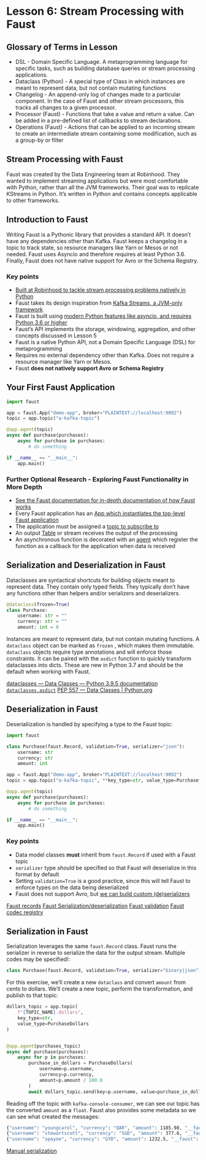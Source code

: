 # Lesson 6: Stream Processing with Faust
## Glossary of Terms in Lesson
* DSL - Domain Specific Language. A metaprogramming language for specific tasks, such as building database queries or stream processing applications.
* Dataclass (Python) - A special type of Class in which instances are meant to represent data, but not contain mutating functions
* Changelog - An append-only log of changes made to a particular component. In the case of Faust and other stream processors, this tracks all changes to a given processor.
* Processor (Faust) - Functions that take a value and return a value. Can be added in a pre-defined list of callbacks to stream declarations.
* Operations (Faust) - Actions that can be applied to an incoming stream to create an intermediate stream containing some modification, such as a group-by or filter

## Stream Processing with Faust
Faust was created by the Data Engineering team at Robinhood. They wanted to implement streaming applications but were most comfortable with Python, rather than all the JVM frameworks. Their goal was to replicate KStreams in Python. It’s written in Python and contains concepts applicable to other frameworks.
## Introduction to Faust
Writing Faust is a Pythonic library that provides a standard API. It doesn’t have any dependencies other than Kafka. Faust keeps a changelog in a topic to track state, so resource managers like Yarn or Mesos or not needed. Faust uses Asyncio and therefore requires at least Python 3.6. Finally, Faust does not have native support for Avro or the Schema Registry.

### Key points
*  [Built at Robinhood to tackle stream processing problems natively in Python](https://robinhood.engineering/faust-stream-processing-for-python-a66d3a51212d?gi=25dc91767251)
* Faust takes its design inspiration from  [Kafka Streams, a JVM-only framework](https://kafka.apache.org/documentation/streams/)
* Faust is built using  [modern Python features like asyncio, and requires Python 3.6 or higher](https://docs.python.org/3/library/asyncio.html)
* Faust’s API implements the storage, windowing, aggregation, and other concepts discussed in Lesson 5
* Faust is a native Python API, not a Domain Specific Language (DSL) for metaprogramming
* Requires no external dependency other than Kafka. Does not require a resource manager like Yarn or Mesos.
* Faust **does not natively support Avro or Schema Registry**

## Your First Faust Application
```python
import faust

app = faust.App("demo-app", broker="PLAINTEXT://localhost:9092")
topic = app.topic("a-kafka-topic")

@app.agent(topic)
async def purchase(purchases):
	async for purchase in purchases:
		# do something

if __name__ == "__main__":
	app.main()
```

### Further Optional Research - Exploring Faust Functionality in More Depth
*  [See the Faust documentation for in-depth documentation of how Faust works](https://faust.readthedocs.io/en/latest/introduction.html)
* Every Faust application has an  [App which instantiates the top-level Faust application](https://faust.readthedocs.io/en/latest/userguide/application.html#what-is-an-application)
* The application must be assigned a  [topic to subscribe to](https://faust.readthedocs.io/en/latest/userguide/application.html#app-topic-create-a-topic-description)
* An output  [Table](https://faust.readthedocs.io/en/latest/userguide/tables.html#id1)  or stream receives the output of the processing
* An asynchronous function is decorated with an  [agent](https://faust.readthedocs.io/en/latest/introduction.html#id6)  which register the function as a callback for the application when data is received

## Serialization and Deserialization in Faust
Dataclasses are syntactical shortcuts for building objects meant to represent data. They contain only typed fields. They typically don’t have any functions other than helpers and/or serializers and deserializers.

```python
@dataclass(frozen=True)
class Purchase:
	username: str = ""
	currency: str = ""
	amount: int = 0
```

Instances are meant to represent data, but not contain mutating functions. A `dataclass` object can be marked as `frozen` , which makes them immutable. `dataclass` objects require type annotations and will enforce those constraints. It can be paired with the `asdict` function to quickly transform dataclasses into dicts. These are new in Python 3.7 and should be the default when working with Faust.

[dataclasses — Data Classes — Python 3.9.5 documentation](https://docs.python.org/3/library/dataclasses.html#frozen-instances)
[`dataclasses.asdict`](https://docs.python.org/3/library/dataclasses.html#dataclasses.asdict)
[PEP 557 — Data Classes | Python.org](https://www.python.org/dev/peps/pep-0557/)

## Deserialization in Faust
Deserialiization is handled by specifying a type to the Faust topic:
```python
import faust

class Purchase(faust.Record, validation=True, serializer="json"):
	username: str
	currency: str
	amount: int

app = faust.App("demo-app", broker="PLAINTEXT://localhost:9092")
topic = app.topic("a-kafka-topic", **key_type=str, value_type=Purchase**)

@app.agent(topic)
async def purchase(purchases):
	async for purchase in purchases:
		# do something

if __name__ == "__main__":
	app.main()
```

### Key points
* Data model classes **must** inherit from `faust.Record` if used with a Faust topic
* `serializer` type *should* be specified so that Faust will deserialize in this format by default
* Setting `validation=True` is a good practice, since this will tell Faust to enforce types on the data being deserialized
* Faust does not support Avro, but [we can build custom (de)serializers](https://faust.readthedocs.io/en/latest/userguide/models.html#codec-registry)

[Faust records](https://faust.readthedocs.io/en/latest/userguide/models.html#records)
[Faust Serialization/deserialization](https://faust.readthedocs.io/en/latest/userguide/models.html#serialization-deserialization)
[Faust validation](https://faust.readthedocs.io/en/latest/userguide/models.html#model-validation)
[Faust codec registry](https://faust.readthedocs.io/en/latest/userguide/models.html#codec-registry)

## Serialization in Faust
Serialization leverages the same `faust.Record` class. Faust runs the serializer in reverse to serialize the data for the output stream. Multiple codes may be specified!:
```python
class Purchase(faust.Record, validation=True, serializer="binary|json")
```

For this exercise, we’ll create a new `dataclass` and convert `amount` from cents to dollars. We’ll create a new topic, perform the transformation, and publish to that topic:

```python
dollars_topic = app.topic(
    f"{TOPIC_NAME}.dollars",
    key_type=str,
    value_type=PurchaseDollars
)


@app.agent(purchases_topic)
async def purchase(purchases):
    async for p in purchases:
        purchase_in_dollars = PurchaseDollars(
            username=p.username,
            currency=p.currency,
            amount=p.amount / 100.0
        )
        await dollars_topic.send(key=p.username, value=purchase_in_dollars)


```

Reading off the topic with `kafka-console-consumer`, we can see our topic has the converted `amount` as a `float`. Faust also provides some metadata so we can see what created the messages:

```bash
{"username": "youngcarol", "currency": "QAR", "amount": 1185.98, "__faust": {"ns": "l6_stream_with_faust.data_ingestion.lessons.hello_world.PurchaseDollars"}}
{"username": "stewartscott", "currency": "SGD", "amount": 377.6, "__faust": {"ns": "l6_stream_with_faust.data_ingestion.lessons.hello_world.PurchaseDollars"}}
{"username": "xpayne", "currency": "GYD", "amount": 1232.5, "__faust": {"ns": "l6_stream_with_faust.data_ingestion.lessons.hello_world.PurchaseDollars"}}
```
[Manual serialization](https://faust.readthedocs.io/en/latest/userguide/models.html#manual-serialization)
